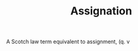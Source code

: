 ---
title: Assignation
letter: A
permalink: "/definitions/assignation.html"
body: A Scotch law term equivalent to assignment, (q. v
published_at: '2018-07-07'
layout: post
---